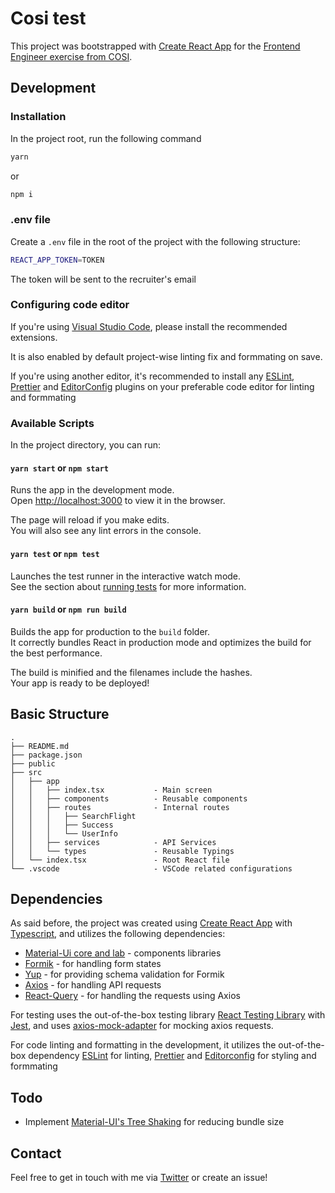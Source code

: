 # Cosi test

This project was bootstrapped with [Create React App](https://github.com/facebook/create-react-app) for the [Frontend Engineer exercise from COSI](https://github.com/COSI-Group/jobs/tree/main/frontend).

## Development

### Installation

In the project root, run the following command

```sh
yarn
```

or

```sh
npm i
```

### .env file

Create a `.env` file in the root of the project with the following structure:

```sh
REACT_APP_TOKEN=TOKEN
```

The token will be sent to the recruiter's email

### Configuring code editor

If you're using [Visual Studio Code](https://code.visualstudio.com/), please install the recommended extensions.

It is also enabled by default project-wise linting fix and formmating on save.

If you're using another editor, it's recommended to install any [ESLint](https://eslint.org/), [Prettier](https://prettier.io/) and [EditorConfig](https://editorconfig.org/) plugins on your preferable code editor for linting and formmating

### Available Scripts

In the project directory, you can run:

#### `yarn start` or `npm start`

Runs the app in the development mode.\
Open [http://localhost:3000](http://localhost:3000) to view it in the browser.

The page will reload if you make edits.\
You will also see any lint errors in the console.

#### `yarn test` or `npm test`

Launches the test runner in the interactive watch mode.\
See the section about [running tests](https://facebook.github.io/create-react-app/docs/running-tests) for more information.

#### `yarn build` or `npm run build`

Builds the app for production to the `build` folder.\
It correctly bundles React in production mode and optimizes the build for the best performance.

The build is minified and the filenames include the hashes.\
Your app is ready to be deployed!

## Basic Structure

```
.
├── README.md
├── package.json
├── public
├── src
│   ├── app
│   │   ├── index.tsx           - Main screen
│   │   ├── components          - Reusable components
│   │   ├── routes              - Internal routes
│   │   │   ├── SearchFlight
│   │   │   ├── Success
│   │   │   └── UserInfo
│   │   ├── services            - API Services
│   │   └── types               - Reusable Typings
│   └── index.tsx               - Root React file
└── .vscode                     - VSCode related configurations
```

## Dependencies

As said before, the project was created using [Create React App](https://github.com/facebook/create-react-app) with [Typescript](typescriptlang.org/), and utilizes the following dependencies:

-   [Material-Ui core and lab](https://material-ui.com) - components libraries
-   [Formik](https://formik.org/) - for handling form states
-   [Yup](https://github.com/jquense/yup) - for providing schema validation for Formik
-   [Axios](https://github.com/axios/axios) - for handling API requests
-   [React-Query](https://react-query.tanstack.com/) - for handling the requests using Axios

For testing uses the out-of-the-box testing library [React Testing Library](https://testing-library.com) with [Jest](https://jestjs.io/), and uses [axios-mock-adapter](https://github.com/ctimmerm/axios-mock-adapter) for mocking axios requests.

For code linting and formatting in the development, it utilizes the out-of-the-box dependency [ESLint](https://eslint.org/) for linting, [Prettier](https://prettier.io/) and [Editorconfig](https://editorconfig.org/) for styling and formmating

## Todo

-   Implement [Material-UI's Tree Shaking](https://material-ui.com/guides/minimizing-bundle-size/) for reducing bundle size

## Contact

Feel free to get in touch with me via [Twitter](https://twitter.com/kbooz) or create an issue!

